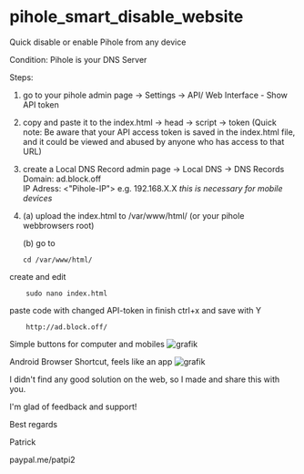 # pihole_smart_disable_website
Quick disable or enable Pihole from any device

Condition:
Pihole is your DNS Server

Steps: 
1. go to your pihole admin page -> Settings -> API/ Web Interface - Show API token
2. copy and paste it to the index.html -> head -> script -> token
(Quick note: Be aware that your API access token is saved in the index.html file, and it could be viewed and abused by anyone who has access to that URL)
3. create a Local DNS Record
    admin page -> Local DNS -> DNS Records 
                  Domain:    ad.block.off	
                  IP Adress: <"Pihole-IP"> e.g. 192.168.X.X
    *this is necessary for mobile devices*
4. (a) upload the index.html to /var/www/html/ (or your pihole webbrowsers root)

   (b) go to
   
       cd /var/www/html/

create and edit

        sudo nano index.html
   
paste code with changed API-token in
finish ctrl+x and save with Y

        http://ad.block.off/

Simple buttons for computer and mobiles
![grafik](https://user-images.githubusercontent.com/10209780/118378495-93a9b900-b5d4-11eb-8e21-8404b54c23e9.png)


Android Browser Shortcut, feels like an app
![grafik](https://user-images.githubusercontent.com/10209780/118378553-f307c900-b5d4-11eb-85c7-a351a42ec628.png)

I didn't find any good solution on the web, so I made and share this with you.

I'm glad of feedback and support! 

Best regards

Patrick

paypal.me/patpi2
